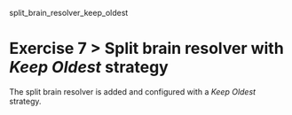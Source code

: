 split_brain_resolver_keep_oldest

# Exercise 7 > Split brain resolver with _Keep Oldest_ strategy

The split brain resolver is added and configured with a _Keep Oldest_ strategy.